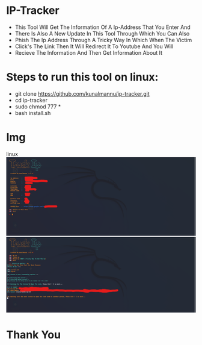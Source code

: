 # IP-Tracker
- This Tool Will Get The Information Of A Ip-Address That You Enter And
- There Is Also A New Update In This Tool Through Which You Can Also
- Phish The Ip Address Through A Tricky Way In Which When The Victim
- Click's The Link Then It Will Redirect It To Youtube And You Will
- Recieve The Information And Then Get Information About It
      
# Steps to run this tool on linux:
- git clone https://github.com/kunalmannu/ip-tracker.git
- cd ip-tracker
- sudo chmod 777 *
- bash install.sh

# Img

linux
![lll](https://raw.githubusercontent.com/kunalmannu/ip-tracker/main/ip1.png)
![lll](https://raw.githubusercontent.com/kunalmannu/ip-tracker/main/ip2.png)


# Thank You
